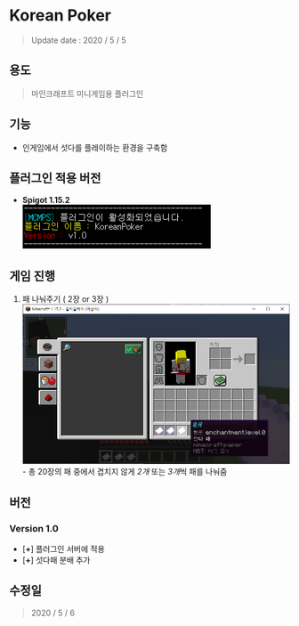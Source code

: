 # Korean Poker
  > Update date : 2020 / 5 / 5

## 용도
  > 마인크래프트 미니게임용 플러그인

## 기능
  - 인게임에서 섯다를 플레이하는 환경을 구축함

## 플러그인 적용 버전
  - **Spigot 1.15.2**  
  ![Plugin_Enable](./picture/PluginEnable.png)

## 게임 진행
  1. 패 나눠주기 ( 2장 or 3장 )  
  ![Hand3](./picture/Hand_3.png)
    - 총 20장의 패 중에서 겹치지 않게 *2개* 또는 *3개*씩 패를 나눠줌

## 버전
### Version 1.0
  - [**+**] 플러그인 서버에 적용
  - [**+**] 섯다패 분배 추가

## 수정일
  > 2020 / 5 / 6